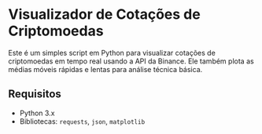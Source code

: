 # Visualizador de Cotações de Criptomoedas

Este é um simples script em Python para visualizar cotações de criptomoedas em tempo real usando a API da Binance. Ele também plota as médias móveis rápidas e lentas para análise técnica básica.

## Requisitos

- Python 3.x
- Bibliotecas: `requests`, `json`, `matplotlib`


